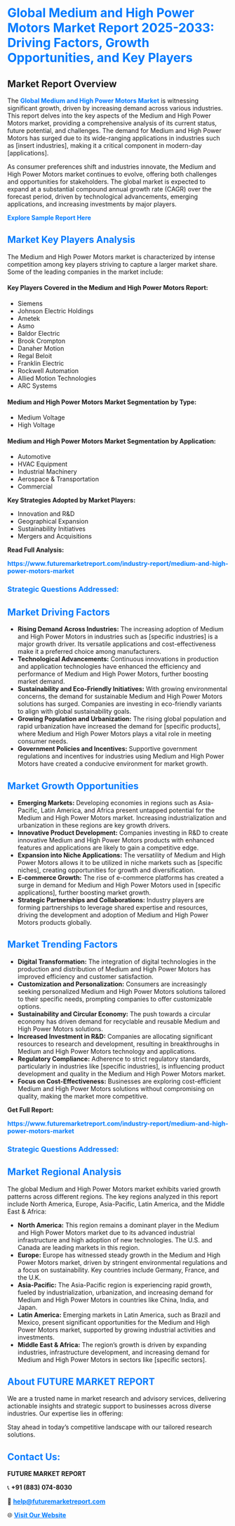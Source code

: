<h1 style="color: #007BFF;">Global Medium and High Power Motors Market Report 2025-2033: Driving Factors, Growth Opportunities, and Key Players</h1>

<section id="overview">
<h2>Market Report Overview</h2>
<p>The <a href="https://www.futuremarketreport.com/industry-report/medium-and-high-power-motors-market" style="color: #007BFF; text-decoration: none;"><strong>Global Medium and High Power Motors Market</strong></a> is witnessing significant growth, driven by increasing demand across various industries. This report delves into the key aspects of the Medium and High Power Motors market, providing a comprehensive analysis of its current status, future potential, and challenges. The demand for Medium and High Power Motors has surged due to its wide-ranging applications in industries such as [insert industries], making it a critical component in modern-day [applications].</p>
<p>As consumer preferences shift and industries innovate, the Medium and High Power Motors market continues to evolve, offering both challenges and opportunities for stakeholders. The global market is expected to expand at a substantial compound annual growth rate (CAGR) over the forecast period, driven by technological advancements, emerging applications, and increasing investments by major players.</p>
</section>

<section id="overview">
<p><a href="https://www.futuremarketreport.com/request-sample/reportId=58377" style="color: #007BFF; text-decoration: none;"><strong>Explore Sample Report Here</strong></a></p>
</section>

<section id="key-players">
<h2 style="color: #007BFF;">Market Key Players Analysis</h2>
<p>The Medium and High Power Motors market is characterized by intense competition among key players striving to capture a larger market share. Some of the leading companies in the market include:</p>
<h4>Key Players Covered in the Medium and High Power Motors Report:</h4>
<ul><li>Siemens</li><li>Johnson Electric Holdings</li><li>Ametek</li><li>Asmo</li><li>Baldor Electric</li><li>Brook Crompton</li><li>Danaher Motion</li><li>Regal Beloit</li><li>Franklin Electric</li><li>Rockwell Automation</li><li>Allied Motion Technologies</li><li>ARC Systems</li></ul>
<h4>Medium and High Power Motors Market Segmentation by Type:</h4>
<ul><li>Medium Voltage</li><li>High Voltage</li></ul>

<h4>Medium and High Power Motors Market Segmentation by Application:</h4>
<ul><li>Automotive</li><li>HVAC Equipment</li><li>Industrial Machinery</li><li>Aerospace &amp; Transportation</li><li>Commercial</li></ul>
<p><strong>Key Strategies Adopted by Market Players:</strong></p>
<ul>
<li>Innovation and R&D</li>
<li>Geographical Expansion</li>
<li>Sustainability Initiatives</li>
<li>Mergers and Acquisitions</li>
</ul>
</section>

<section>
<p><strong>Read Full Analysis: </strong></p><a href="https://www.futuremarketreport.com/industry-report/medium-and-high-power-motors-market" style="color: #007BFF; text-decoration: none;"><strong>https://www.futuremarketreport.com/industry-report/medium-and-high-power-motors-market</strong></a>
<h3 style="color: #007BFF;">Strategic Questions Addressed:</h3>
</section>

<section id="driving-factors">
<h2 style="color: #007BFF;">Market Driving Factors</h2>
<ul>
<li><strong>Rising Demand Across Industries:</strong> The increasing adoption of Medium and High Power Motors in industries such as [specific industries] is a major growth driver. Its versatile applications and cost-effectiveness make it a preferred choice among manufacturers.</li>
<li><strong>Technological Advancements:</strong> Continuous innovations in production and application technologies have enhanced the efficiency and performance of Medium and High Power Motors, further boosting market demand.</li>
<li><strong>Sustainability and Eco-Friendly Initiatives:</strong> With growing environmental concerns, the demand for sustainable Medium and High Power Motors solutions has surged. Companies are investing in eco-friendly variants to align with global sustainability goals.</li>
<li><strong>Growing Population and Urbanization:</strong> The rising global population and rapid urbanization have increased the demand for [specific products], where Medium and High Power Motors plays a vital role in meeting consumer needs.</li>
<li><strong>Government Policies and Incentives:</strong> Supportive government regulations and incentives for industries using Medium and High Power Motors have created a conducive environment for market growth.</li>
</ul>
</section>

<section id="growth-opportunities">
<h2 style="color: #007BFF;">Market Growth Opportunities</h2>
<ul>
<li><strong>Emerging Markets:</strong> Developing economies in regions such as Asia-Pacific, Latin America, and Africa present untapped potential for the Medium and High Power Motors market. Increasing industrialization and urbanization in these regions are key growth drivers.</li>
<li><strong>Innovative Product Development:</strong> Companies investing in R&D to create innovative Medium and High Power Motors products with enhanced features and applications are likely to gain a competitive edge.</li>
<li><strong>Expansion into Niche Applications:</strong> The versatility of Medium and High Power Motors allows it to be utilized in niche markets such as [specific niches], creating opportunities for growth and diversification.</li>
<li><strong>E-commerce Growth:</strong> The rise of e-commerce platforms has created a surge in demand for Medium and High Power Motors used in [specific applications], further boosting market growth.</li>
<li><strong>Strategic Partnerships and Collaborations:</strong> Industry players are forming partnerships to leverage shared expertise and resources, driving the development and adoption of Medium and High Power Motors products globally.</li>
</ul>
</section>

<section id="trending-factors">
<h2 style="color: #007BFF;">Market Trending Factors</h2>
<ul>
<li><strong>Digital Transformation:</strong> The integration of digital technologies in the production and distribution of Medium and High Power Motors has improved efficiency and customer satisfaction.</li>
<li><strong>Customization and Personalization:</strong> Consumers are increasingly seeking personalized Medium and High Power Motors solutions tailored to their specific needs, prompting companies to offer customizable options.</li>
<li><strong>Sustainability and Circular Economy:</strong> The push towards a circular economy has driven demand for recyclable and reusable Medium and High Power Motors solutions.</li>
<li><strong>Increased Investment in R&D:</strong> Companies are allocating significant resources to research and development, resulting in breakthroughs in Medium and High Power Motors technology and applications.</li>
<li><strong>Regulatory Compliance:</strong> Adherence to strict regulatory standards, particularly in industries like [specific industries], is influencing product development and quality in the Medium and High Power Motors market.</li>
<li><strong>Focus on Cost-Effectiveness:</strong> Businesses are exploring cost-efficient Medium and High Power Motors solutions without compromising on quality, making the market more competitive.</li>
</ul>
</section>

<section>
<p><strong>Get Full Report: </strong></p><a href="https://www.futuremarketreport.com/industry-report/medium-and-high-power-motors-market" style="color: #007BFF; text-decoration: none;"><strong>https://www.futuremarketreport.com/industry-report/medium-and-high-power-motors-market</strong></a>
<h3 style="color: #007BFF;">Strategic Questions Addressed:</h3>
</section>


<section id="regional-analysis">
<h2 style="color: #007BFF;">Market Regional Analysis</h2>
<p>The global Medium and High Power Motors market exhibits varied growth patterns across different regions. The key regions analyzed in this report include North America, Europe, Asia-Pacific, Latin America, and the Middle East & Africa:</p>
<ul>
<li><strong>North America:</strong> This region remains a dominant player in the Medium and High Power Motors market due to its advanced industrial infrastructure and high adoption of new technologies. The U.S. and Canada are leading markets in this region.</li>
<li><strong>Europe:</strong> Europe has witnessed steady growth in the Medium and High Power Motors market, driven by stringent environmental regulations and a focus on sustainability. Key countries include Germany, France, and the U.K.</li>
<li><strong>Asia-Pacific:</strong> The Asia-Pacific region is experiencing rapid growth, fueled by industrialization, urbanization, and increasing demand for Medium and High Power Motors in countries like China, India, and Japan.</li>
<li><strong>Latin America:</strong> Emerging markets in Latin America, such as Brazil and Mexico, present significant opportunities for the Medium and High Power Motors market, supported by growing industrial activities and investments.</li>
<li><strong>Middle East & Africa:</strong> The region’s growth is driven by expanding industries, infrastructure development, and increasing demand for Medium and High Power Motors in sectors like [specific sectors].</li>
</ul>
</section>

<footer>
<h2 style="color: #007BFF;">About FUTURE MARKET REPORT</h2>
<p>We are a trusted name in market research and advisory services, delivering actionable insights and strategic support to businesses across diverse industries. Our expertise lies in offering:</p>

<p>Stay ahead in today’s competitive landscape with our tailored research solutions.</p>

<h2 style="color: #007BFF;">Contact Us:</h2>
<p><strong>FUTURE MARKET REPORT</strong></p>
<p>📞 <strong>+91 (883) 074-8030</strong></p>
<p>📧 <strong><a href="mailto:help@futuremarketreport.com" style="color: #007BFF;">help@futuremarketreport.com</a></strong></p>
<p>🌐 <strong><a href="https://www.futuremarketreport.com/" style="color: #007BFF;">Visit Our Website</a></strong></p>
</footer>